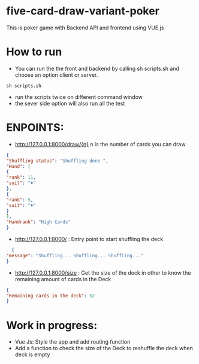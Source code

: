 # five-card-draw-variant-poker
This is poker game with Backend API and frontend using VUE js


# How to run

- You can run the the front and backend by calling sh scripts.sh and choose an option client or server.

`sh scripts.sh`

+ run the scripts twice on different command window 
+ the sever side option will also run all the test


# ENPOINTS: 

- http://127.0.0.1:8000/draw/{n} n is the number of cards you can draw
```json
{
"Shuffling status": "Shuffling done ",
"Hand": [
{
"rank": 11,
"suit": "♦"
},
{
"rank": 5,
"suit": "♦"
}
],
"Handrank": "High Cards"
}
```
- http://127.0.0.1:8000/ : Entry point to start shuffling the deck
```json
  {
"message": "Shuffling... Shuffling... Shuffling..."
}

```
- http://127.0.0.1:8000/size : Get the size of the deck in other to know the remaining amount of cards in the Deck

```json
{
"Remaining cards in the deck": 52
}
```

# Work in progress:

  - Vue Js: Style the app and add routing function
  - Add a function to check the size of the Deck to reshuffle the deck when deck is empty
